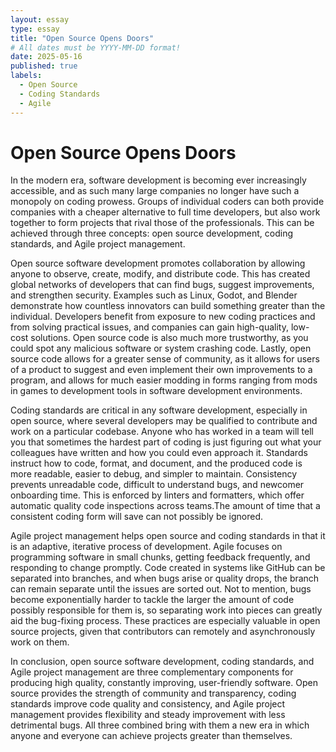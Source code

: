 ```yaml
---
layout: essay
type: essay
title: "Open Source Opens Doors"
# All dates must be YYYY-MM-DD format!
date: 2025-05-16
published: true
labels:
  - Open Source
  - Coding Standards
  - Agile
---
```

# Open Source Opens Doors

  
  In the modern era, software development is becoming ever increasingly accessible, and as such many large companies no longer have such a monopoly on coding prowess. Groups of individual coders can both provide companies with a cheaper alternative to full time developers, but also work together to form projects that rival those of the professionals. This can be achieved through three concepts: open source development, coding standards, and Agile project management.


  Open source software development promotes collaboration by allowing anyone to observe, create, modify, and distribute code. This has created global networks of developers that can find bugs, suggest improvements, and strengthen security. Examples such as Linux, Godot, and Blender demonstrate how countless innovators can build something greater than the individual. Developers benefit from exposure to new coding practices and from solving practical issues, and companies can gain high-quality, low-cost solutions. Open source code is also much more trustworthy, as you could spot any malicious software or system crashing code. Lastly, open source code allows for a greater sense of community, as it allows for users of a product to suggest and even implement their own improvements to a program, and allows for much easier modding in forms ranging from mods in games to development tools in software development environments.


  Coding standards are critical in any software development, especially in open source, where several developers may be qualified to contribute and work on a particular codebase. Anyone who has worked in a team will tell you that sometimes the hardest part of coding is just figuring out what your colleagues have written and how you could even approach it. Standards instruct how to code, format, and document, and the produced code is more readable, easier to debug, and simpler to maintain. Consistency prevents unreadable code, difficult to understand bugs, and newcomer onboarding time. This is enforced by linters and formatters, which offer automatic quality code inspections across teams.The amount of time that a consistent coding form will save can not possibly be ignored.


  Agile project management helps open source and coding standards in that it is an adaptive, iterative process of development. Agile focuses on programming software in small chunks, getting feedback frequently, and responding to change promptly. Code created in systems like GitHub can be separated into branches, and when bugs arise or quality drops, the branch can remain separate until the issues are sorted out. Not to mention, bugs become exponentially harder to tackle the larger the amount of code possibly responsible for them is, so separating work into pieces can greatly aid the bug-fixing process. These practices are especially valuable in open source projects, given that contributors can remotely and asynchronously work on them.


  In conclusion, open source software development, coding standards, and Agile project management are three complementary components for producing high quality, constantly improving, user-friendly software. Open source provides the strength of community and transparency, coding standards improve code quality and consistency, and Agile project management provides flexibility and steady improvement with less detrimental bugs. All three combined bring with them a new era in which anyone and everyone can achieve projects greater than themselves.
